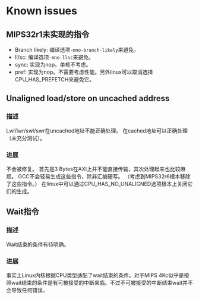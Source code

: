 # Known issues

## MIPS32r1未实现的指令

- Branch likely: 编译选项`-mno-branch-likely`来避免。
- ll/sc: 编译选项`-mno-llsc`来避免。
- sync: 实现为nop。单核不考虑。
- pref: 实现为nop。不需要考虑性能。另外linux可以取消选择CPU_HAS_PREFETCH来避免它。

## Unaligned load/store on uncached address

### 描述

Lwl/lwr/swl/swr在uncached地址不能正确处理。
在cached地址可以正确处理（未充分测试）。

### 进展

不会被修复。
首先是3 Bytes在AXI上并不能直接传输，其次处理起来也比较麻烦。
GCC不会轻易生成这些指令，除非汇编硬写。
（考虑到MIPS32r6根本移除了这些指令。）
在linux中可以通过CPU_HAS_NO_UNALIGNED选项根本上关闭它们的生成。

## Wait指令

### 描述

Wait结束的条件有待明确。

### 进展

事实上Linux内核根据CPU类型适配了wait结束的条件。对于MIPS 4Kc似乎是按照wait结束的条件是有可被接受的中断来临。不过不可被接受的中断结束wait并不会导致任何错误。
